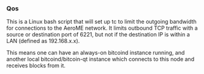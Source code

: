 ### Qos ###

This is a Linux bash script that will set up tc to limit the outgoing bandwidth for connections to the AeroME network. It limits outbound TCP traffic with a source or destination port of 6221, but not if the destination IP is within a LAN (defined as 192.168.x.x).

This means one can have an always-on bitcoind instance running, and another local bitcoind/bitcoin-qt instance which connects to this node and receives blocks from it.